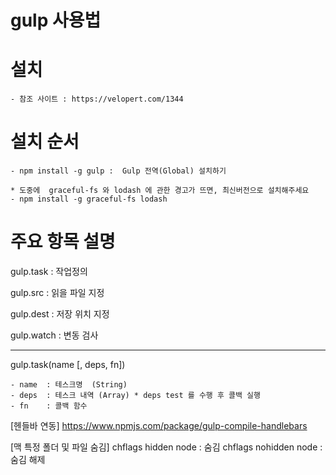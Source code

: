 # gulp 사용법


# 설치

    - 참조 사이트 : https://velopert.com/1344


# 설치 순서

    - npm install -g gulp :  Gulp 전역(Global) 설치하기

    * 도중에  graceful-fs 와 lodash 에 관한 경고가 뜨면, 최신버전으로 설치해주세요
    - npm install -g graceful-fs lodash


# 주요 항목 설명

gulp.task   : 작업정의

gulp.src    : 읽을 파일 지정

gulp.dest   : 저장 위치 지정

gulp.watch  : 변동 검사

---------------------------------------

gulp.task(name [, deps, fn])

    - name  : 테스크명  (String)
    - deps  : 테스크 내역 (Array) * deps test 를 수행 후 콜백 실행
    - fn    : 콜백 함수


[헨들바 연동]
https://www.npmjs.com/package/gulp-compile-handlebars

[맥 특정 폴더 및 파일 숨김]
chflags hidden node   : 숨김
chflags nohidden node   : 숨김 해제
